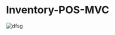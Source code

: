 # Inventory-POS-MVC

![dfsg](https://user-images.githubusercontent.com/89338796/181148625-fb219c9a-8af2-4a24-8883-ca0deb159399.JPG)
